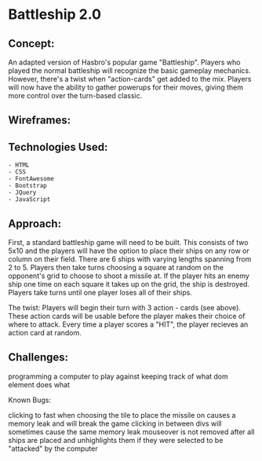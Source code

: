 # Battleship 2.0 
## Concept: 
An adapted version of Hasbro's popular game "Battleship". Players who played the normal battleship will recognize the basic gameplay mechanics. However, there's a twist when "action-cards" get added to the mix. Players will now have the ability to gather powerups for their moves, giving them more control over the turn-based classic. 
## Wireframes:

## Technologies Used:
    - HTML
    - CSS 
    - FontAwesome 
    - Bootstrap
    - JQuery
    - JavaScript

## Approach: 
First, a standard battleship game will need to be built. This consists of two 5x10 and the players will have the option to place their ships on any row or column on their field. There are 6 ships with varying lengths spanning from 2 to 5.  Players then take turns choosing a square at random on the opponent's grid to choose to shoot a missile at. If the player hits an enemy ship one time on each square it takes up on the grid, the ship is destroyed. Players take turns until one player loses all of their ships. 

The twist: Players will begin their turn with 3 action - cards (see above). These action cards will be usable before the player makes their choice of where to attack. Every time a player scores a "HIT", the player recieves an action card at random. 

## Challenges: 
programming a computer to play against
keeping track of what dom element does what

Known Bugs: 

clicking to fast when choosing the tile to place the missile on causes a memory leak and will break the game
clicking in between divs will sometimes cause the same memory leak 
mouseover is not removed after all ships are placed and unhighlights them if they were selected to be "attacked" by the computer
